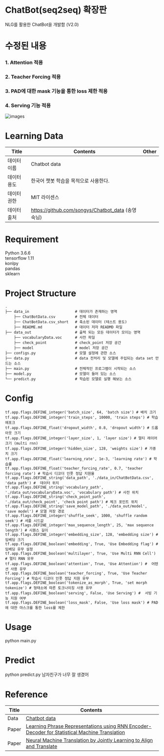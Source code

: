 # ChatBot(seq2seq) 확장판
NLG를 활용한 ChatBot을 개발함 (V2.0)

# 수정된 내용
### 1. Attention 적용
### 2. Teacher Forcing 적용
### 3. PAD에 대한 mask 기능을 통한 loss 제한 적용
### 4. Serving 기능 적용



![images](images/seq2seq.png)  


# Learning Data
Title|Contents|Other
--|--|--
데이터 이름|Chatbot data
데이터 용도|한국어 챗봇  학습을 목적으로 사용한다.
데이터 권한|MIT 라이센스
데이터 출처|https://github.com/songys/Chatbot_data (송영숙님)

# Requirement
Python 3.6.6   
tensorflow 1.11   
konlpy   
pandas   
sklearn   

# Project Structure
    .
    ├── data_in                     # 데이터가 존재하는 영역
        ├── ChatBotData.csv         # 전체 데이터
        ├── ChatBotData.csv_short   # 축소된 데이터 (테스트 용도)
        ├── README.md               # 데이터 저자 READMD 파일
    ├── data_out                    # 출력 되는 모든 데이터가 모이는 영역
        ├── vocabularyData.voc      # 사전 파일
        ├── check_point             # check_point 저장 공간
        ├── model                   # model 저장 공간
    ├── configs.py                  # 모델 설정에 관한 소스
    ├── data.py                     # data 전처리 및 모델에 주입되는 data set 만드는 소스
    ├── main.py                     # 전체적인 프로그램이 시작되는 소스
    ├── model.py                    # 모델이 들어 있는 소스
    └── predict.py                  # 학습된 모델로 실행 해보는 소스      
   

# Config
```
tf.app.flags.DEFINE_integer('batch_size', 64, 'batch size') # 배치 크기
tf.app.flags.DEFINE_integer('train_steps', 10000, 'train steps') # 학습 에포크
tf.app.flags.DEFINE_float('dropout_width', 0.8, 'dropout width') # 드롭아웃 크기
tf.app.flags.DEFINE_integer('layer_size', 1, 'layer size') # 멀티 레이어 크기 (multi rnn)
tf.app.flags.DEFINE_integer('hidden_size', 128, 'weights size') # 가중치 크기
tf.app.flags.DEFINE_float('learning_rate', 1e-3, 'learning rate') # 학습률
tf.app.flags.DEFINE_float('teacher_forcing_rate', 0.7, 'teacher forcing rate') # 학습시 디코더 인풋 정답 지원율
tf.app.flags.DEFINE_string('data_path', './data_in/ChatBotData.csv', 'data path') #  데이터 위치
tf.app.flags.DEFINE_string('vocabulary_path', './data_out/vocabularyData.voc', 'vocabulary path') # 사전 위치
tf.app.flags.DEFINE_string('check_point_path', './data_out/check_point', 'check point path') # 체크 포인트 위치
tf.app.flags.DEFINE_string('save_model_path', './data_out/model', 'save model') # 모델 저장 경로
tf.app.flags.DEFINE_integer('shuffle_seek', 1000, 'shuffle random seek') # 셔플 시드값
tf.app.flags.DEFINE_integer('max_sequence_length', 25, 'max sequence length') # 시퀀스 길이
tf.app.flags.DEFINE_integer('embedding_size', 128, 'embedding size') # 임베딩 크기
tf.app.flags.DEFINE_boolean('embedding', True, 'Use Embedding flag') # 임베딩 유무 설정
tf.app.flags.DEFINE_boolean('multilayer', True, 'Use Multi RNN Cell') # 멀티 RNN 유무
tf.app.flags.DEFINE_boolean('attention', True, 'Use Attention') #  어텐션 사용 유무
tf.app.flags.DEFINE_boolean('teacher_forcing', True, 'Use Teacher Forcing') # 학습시 디코더 인풋 정답 지원 유무
tf.app.flags.DEFINE_boolean('tokenize_as_morph', True, 'set morph tokenize') # 형태소에 따른 토크나이징 사용 유무
tf.app.flags.DEFINE_boolean('serving', False, 'Use Serving') #  서빙 기능 지원 여부
tf.app.flags.DEFINE_boolean('loss_mask', False, 'Use loss mask') # PAD에 대한 마스크를 통한 loss를 제한 
```

# Usage
python main.py

# Predict
python predict.py 남자친구가 너무 잘 생겼어

# Reference
Title|Contents
--|--
Data|[Chatbot data](https://github.com/songys/Chatbot_data)  
Paper|[Learning Phrase Representations using RNN Encoder-Decoder for Statistical Machine Translation](https://arxiv.org/pdf/1406.1078.pdf)  
Paper|[Neural Machine Translation by Jointly Learning to Align and Translate](https://arxiv.org/abs/1409.0473.pdf)

<!--
# Author
ChangWookJun / @changwookjun (changwookjun@gmail.com)  
Taekyoon  / @taekyoon (tgchoi03@gmail.com)  
JungHyun Cho  / @JungHyunCho (reniew1@nate.com)  
-->

